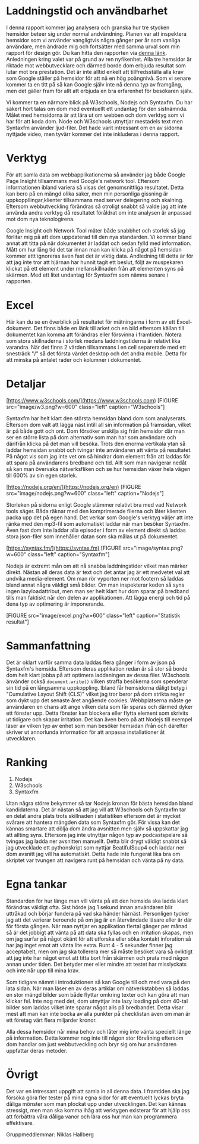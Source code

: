 # Laddningstid och användbarhet

I denna rapport kommer jag analysera och granska hur tre stycken hemsidor beteer sig under normal andvändning. Planen var att inspektera hemsidor som vi använder vangligtvis några gånger per år som vanliga användare, men ändrade mig och fortsätter med samma urval som min rapport för design gör. Du kan hitta den rapporten via [denna länk](rapport/fargschema). Anledningen kring valet var på grund av ren nyfikenhet. Alla tre hemsidor är riktade mot webbutvecklare och därmed borde dom erbjuda resultat som lutar mot bra prestation. Det är inte alltid enkelt att tillfredsställa alla krav som Google ställer på hemsidor för att nå en hög poängnivå. Som vi senare kommer ta en titt på så kan Google själv inte nå denna typ av framgång, men det gäller fram för allt att erbjuda en bra erfarenhet för besökaren själv.

Vi kommer ta en närmare blick på W3schools, Nodejs och Syntaxfm. Du har säkert hört talas om dom med eventuellt ett undantag för den sistnämnda. Målet med hemsidorna är att lära ut om webben och dom verktyg som vi har för att koda dom. Node och W3schools utnyttjar mestadels text men Syntaxfm använder ljud-filer. Det hade varit intressant om en av sidorna nyttjade video, men tyvärr kommer det inte inkluderas i denna rapport.

# Verktyg

För att samla data om webbapplikationerna så använder jag både Google Page Insight tillsammans med Google's network tool. Eftersom informationen ibland variera så visas det genomsnittliga resultatet. Detta kan bero på en mängd olika saker, men min personliga gissning är uppkoppllingar,klienter tillsammans med server delegering och skalning. Eftersom webbutveckling förändras så otroligt snabbt så valde jag att inte använda andra verktyg då resultatet föråldrat om inte analysen är anpassad mot dom nya teknologirena.

Google Insight och Network Tool mäter både snabbhet och storlek så jag förlitar mig på att dom uppdaterad till den nya standarden. Vi kommer bland annat att titta på när dokumentet är laddat och sedan fylld med information. Mått om hur lång tid det tar innan man kan klicka på något på hemsidan kommer attt ignoreras även fast det är viktig data. Andledning till detta är för att jag inte tror att hjärnan har hunnit tagit ett beslut, följt av muspekaren klickat på ett element under mellanskillnaden från att elementen syns på skärmen. Med ett litet undantag för Syntaxfm som nämns senare i rapporten.

# Excel

Här kan du se en överblick på resultatet för mätningarna i form av ett Excel-dokument. Det finns både en länk till arket och en bild eftersom källan till dokumentet kan komma att förändras eller försvinna i framtiden. Notera som stora skillnaderna i storlek medans laddningstiderna är relativt lika varandra. När det finns 2 värden tillsammans i en cell separerade med ett snesträck "/" så det första värdet desktop och det andra mobile. Detta för att minska på antalet rader och kolumner i dokumentet.

# Detaljar
[https://www.w3schools.com/](https://www.w3schools.com)
[FIGURE src="image/w3.png?w=600" class="left" caption="W3schools"]

Syntaxfm har helt klart den största hemsidan bland dom som analyserats. Eftersom dom valt att lägga näst intill all sin information på framsidan, vilket är på både gott och ont. Dom försöker urskilja sig från hemsidor där man ser en större lista på dom alternativ som man har som användare och därifrån klicka på det man vill besöka. Trots den enorma vertikala ytan så laddar hemsidan snabbt och tvingar inte användaren att vänta på resultatet. På något vis som jag inte vet om så hindrar dom element från att laddas för att spara på användarens bredband och tid. Allt som man navigerar nedåt så kan man övervaka nätverksfliken och se hur hemsidan växer hela vägen till 600% av sin egen storlek.

[https://nodejs.org/en/](https://nodejs.org/en)
[FIGURE src="image/nodejs.png?w=600" class="left" caption="Nodejs"]

Storleken på sidorna enligt Google stämmer relativt bra med vad Network tools säger. Båda räknar med den komprimerade filerna och låter klienten packa upp det på egen hand. Det verkar som Google's verktyg väljer att inte ränka med den mp3-fil som automatiskt laddar när man besöker Syntaxfm. Även fast dom inte laddar alla episoder i form av element direkt så laddas stora json-filer som innehåller datan som ska målas ut på dokumentet.

[https://syntax.fm/](https://syntax.fm)
[FIGURE src="image/syntax.png?w=600" class="left" caption="Syntaxfm"]

Nodejs är extremt mån om att nå snabba laddningstider vilket man märker direkt. Nästan all deras data är text och det antar jag är ett medvetet val att undvika media-element. Om man rör vyporten ner mot footern så laddas bland annat några väldigt små bilder. Om man inspekterar koden så syns ingen lazyloadattribut, men man ser helt klart hur dom sparar på bredband tills man faktiskt når den delen av applikationen. Att lägga energi och tid på dena typ av optimering är imponerande.

[FIGURE src="image/excel.png?w=600" class="left" caption="Statistik resultat"]


# Sammanfattning

Det är oklart varför samma data laddas flera gånger i form av json på Syntaxfm's hemsida. Eftersom deras applikation redan är så stor så borde dom helt klart jobba på att optimera laddaningen av dessa filer. W3schools änvänder också `document.write()` vilken straffa besökerna som spenderar sin tid på en långsamma uppkoppling. Ibland får hemsidorna dåligt betyg i "Cumulative Layout Shift (CLS)" vilket jag tror beror på dom strikta regler som dykt upp det senaste året angående cookies. Webbplatserna måste ge användaren en chans att ange vilken data som får sparas och därmed dyker ett fönster upp. Detta fönster kan blockera eller flytta element som skrivits ut tidigare och skapar irritation. Det kan även bero på att Nodejs till exempel läser av vilken typ av enhet som man besöker hemsidan ifrån och därefter skriver ut annorlunda information för att anpassa installationer åt utvecklaren.


# Ranking

1. Nodejs
2. W3schools
3. Syntaxfm

Utan några större bekymmer så tar Nodejs kronan för bästa hemsidan bland kandidaterna. Det är nästan så att jag vill att W3schools och Syntaxfm tar en delat andra plats trots skillnaden i statistiken eftersom det är mycket svårare att hantera mängden data som Syntaxfm gör. För vissa kan det kännas smartare att dölja dom ändra avsnitten men själv så uppskattar jag att allting syns. Eftersom jag inte utnyttjar någon typ av podcastspelare så tvingas jag ladda ner avsnitten manuellt. Detta blir drygt väldigt snabbt så jag utvecklade ett pythonskript som nyttjar BeatifulSoup4 och laddar ner dom avsnitt jag vill ha automatiskt. Detta hade inte fungerat lika bra om skriptet var tvungen att navigera runt på hemsidan och vänta på ny data.

# Egna tankar

Standarden för hur länge man vill vänta på att den hemsida ska ladda klart förändras väldigt ofta. Sist hörde jag 1 sekund innan användaren blir uttråkad och börjar fundera på vad ska händer härnäst. Personligen tycker jag att det verierar beroende på om jag är en återvändade läsare eller är där för första gången. När man nyttjar en applikation flertal gånger per månad så är det jobbigt att vänta på att data ska fyllas och en irritation skapas, men om jag surfar på något okänt för att utforska eller söka kontakt inforation så har jag inget emot att vänta lite extra. Runt 4 - 5 sekunder finner jag acceptabelt, men om jag ska tollerera mer så måste besöket vara så oviktigt att jag inte har något emot att titta bort från skärmen och prata med någon annan under tiden. Det betyder mer eller mindre att testet har misslyckats och inte når upp till mina krav.

Som tidigare nämnt i introduktionen så kan Google till och med vara på den lata sidan. När man läser en av deras artiklar om nätverkstabben så laddas en stor mängd bilder som både flyttar omkring texter och kan göra att man klickar fel. Inte nog med det, dom utnyttjar inte lazy loading på dom 40-tal bilder som laddas vilket inte sparar något alls på bredbandet. Detta visar mest att man kan inte bocka av alla punkter på checklistan även om man är ett företag värt flera miljarder kronor.

Alla dessa hemsidor når mina behov och låter mig inte vänta speciellt länge på information. Detta kommer nog inte till någon stor förvåning eftersom dom handlar om just webbutveckling och bryr sig om hur användaren uppfattar deras metoder.

# Övrigt

Det var en intressant uppgift att samla in all denna data. I framtiden ska jag försöka göra fler tester på mina egna sidor för att eventuellt lyckas bryta dåliga mönster som man plockat upp under utvecklingen. Det kan kännas stressigt, men man ska komma ihåg att verktygen existerar för att hjälp oss att förbättra våra dåliga vanor och lära oss hur man kan programmera effektivare.

Gruppmeddlemmar: Niklas Hallberg